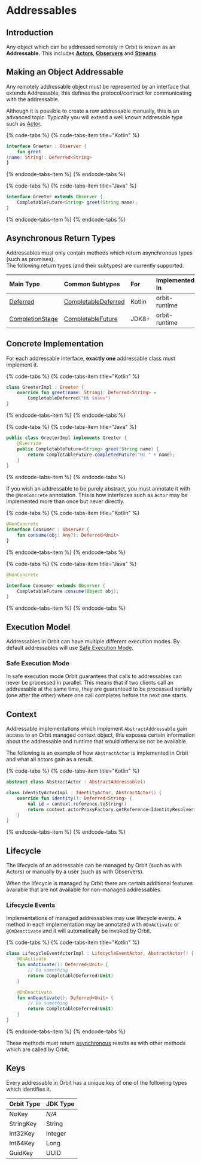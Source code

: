 # Addressables

## Introduction

Any object which can be addressed remotely in Orbit is known as an **Addressable.** This includes [**Actors**](actors.md), [**Observers**](observables.md) and [**Streams**](streams.md). 

## Making an Object Addressable

Any remotely addressable object must be represented by an interface that extends Addressable, this defines the protocol/contract for communicating with the addressable.

Although it is possible to create a raw addressable manually, this is an advanced topic. Typically you will extend a well known addressble type such as [Actor](actors.md).

{% code-tabs %}
{% code-tabs-item title="Kotlin" %}
```kotlin
interface Greeter : Observer {
    fun greet(name: String): Deferred<String>
}
```
{% endcode-tabs-item %}
{% endcode-tabs %}

{% code-tabs %}
{% code-tabs-item title="Java" %}
```java
interface Greeter extends Observer {
    CompletableFuture<String> greet(String name);
}
```
{% endcode-tabs-item %}
{% endcode-tabs %}

## Asynchronous Return Types

Addressables must only contain methods which return asynchronous types \(such as promises\).  
The following return types \(and their subtypes\) are currently supported.

| Main Type | Common Subtypes | For | Implemented In |
| :--- | :--- | :--- | :--- |
| [Deferred](https://kotlin.github.io/kotlinx.coroutines/kotlinx-coroutines-core/kotlinx.coroutines/-deferred/) | [CompletableDeferred](https://kotlin.github.io/kotlinx.coroutines/kotlinx-coroutines-core/kotlinx.coroutines/-completable-deferred/) | Kotlin | orbit-runtime |
| [CompletionStage](https://docs.oracle.com/javase/8/docs/api/java/util/concurrent/CompletionStage.html) | [CompletableFuture](https://docs.oracle.com/javase/8/docs/api/java/util/concurrent/CompletableFuture.html) | JDK8+ | orbit-runtime |

## Concrete Implementation

For each addressable interface, **exactly one** addressable class must implement it.

{% code-tabs %}
{% code-tabs-item title="Kotlin" %}
```kotlin
class GreeterImpl : Greeter {
    override fun greet(name: String): Deferred<String> = 
        CompletableDeferred("Hi $name")
}
```
{% endcode-tabs-item %}
{% endcode-tabs %}

{% code-tabs %}
{% code-tabs-item title="Java" %}
```java
public class GreeterImpl implements Greeter {
    @Override
    public CompletableFuture<String> greet(String name) {
        return CompletableFuture.completedFuture("Hi " + name);
    }
}
```
{% endcode-tabs-item %}
{% endcode-tabs %}

If you wish an addressable to be purely abstract, you must annotate it with the `@NonConcrete` annotation. This is how interfaces such as `Actor` may be implemented more than once but never directly.

{% code-tabs %}
{% code-tabs-item title="Kotlin" %}
```kotlin
@NonConcrete
interface Consumer : Observer {
    fun consume(obj: Any?): Deferred<Unit>
}
```
{% endcode-tabs-item %}
{% endcode-tabs %}

{% code-tabs %}
{% code-tabs-item title="Java" %}
```java
@NonConcrete
interface Consumer extends Observer {
    CompletableFuture consume(Object obj);
}
```
{% endcode-tabs-item %}
{% endcode-tabs %}

## Execution Model

Addressables in Orbit can have multiple different execution modes. By default addressables will use [Safe Execution Mode](addressables.md#safe-execution-mode).

### Safe Execution Mode

In safe execution mode Orbit guarantees that calls to addressables can never be processed in parallel. This means that if two clients call an addressable at the same time, they are guaranteed to be processed serially \(one after the other\) where one call completes before the next one starts.

## Context

Addressable implementations which implement `AbstractAddressable` gain access to an Orbit managed context object, this exposes certain information about the addressable and runtime that would otherwise not be available.

The following is an example of how `AbstractActor` is implemented in Orbit and what all actors gain as a result.

{% code-tabs %}
{% code-tabs-item title="Kotlin" %}
```kotlin
abstract class AbstractActor : AbstractAddressable()

class IdentityActorImpl : IdentityActor, AbstractActor() {
    override fun identity(): Deferred<String> {
        val id = context.reference.toString()
        return context.actorProxyFactory.getReference<IdentityResolver>().resolve(id)
    }
}
```
{% endcode-tabs-item %}
{% endcode-tabs %}

## Lifecycle

The lifecycle of an addressable can be managed by Orbit \(such as with Actors\) or manually by a user \(such as with Observers\).

When the lifecycle is managed by Orbit there are certain additional features available that are not available for non-managed addressables.

### Lifecycle Events

Implementations of managed addressables may use lifecycle events. A  method in each implementation may be annotated with `@OnActivate` or `@OnDeactivate` and it will automatically be invoked by Orbit.

{% code-tabs %}
{% code-tabs-item title="Kotlin" %}
```kotlin
class LifecycleEventActorImpl : LifecycleEventActor, AbstractActor() {
    @OnActivate
    fun onActivate(): Deferred<Unit> {
        // Do something
        return CompletableDeferred(Unit)
    }

    @OnDeactivate
    fun onDeactivate(): Deferred<Unit> {
        // Do something
        return CompletableDeferred(Unit)
    }
}
```
{% endcode-tabs-item %}
{% endcode-tabs %}

These methods must return [asynchronous](addressables.md#asynchronous-return-types) results as with other methods which are called by Orbit.

## Keys

Every addressable in Orbit has a unique key of one of the following types which identifies it.

| Orbit Type | JDK Type |
| :--- | :--- |
| NoKey | _N/A_ |
| StringKey | String |
| Int32Key | Integer |
| Int64Key | Long |
| GuidKey | UUID |

